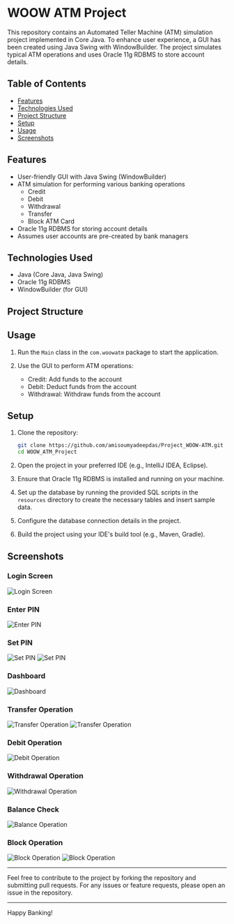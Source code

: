 # WOOW ATM Project

This repository contains an Automated Teller Machine (ATM) simulation project implemented in Core Java. To enhance user experience, a GUI has been created using Java Swing with WindowBuilder. The project simulates typical ATM operations and uses Oracle 11g RDBMS to store account details.

## Table of Contents

- [Features](#features)
- [Technologies Used](#technologies-used)
- [Project Structure](#project-structure)
- [Setup](#setup)
- [Usage](#usage)
- [Screenshots](#screenshots)

## Features

- User-friendly GUI with Java Swing (WindowBuilder)
- ATM simulation for performing various banking operations
  - Credit
  - Debit
  - Withdrawal
  - Transfer
  - Block ATM Card
- Oracle 11g RDBMS for storing account details
- Assumes user accounts are pre-created by bank managers

## Technologies Used

- Java (Core Java, Java Swing)
- Oracle 11g RDBMS
- WindowBuilder (for GUI)

## Project Structure

## Usage

1. Run the `Main` class in the `com.woowatm` package to start the application.

2. Use the GUI to perform ATM operations:
   - Credit: Add funds to the account
   - Debit: Deduct funds from the account
   - Withdrawal: Withdraw funds from the account

## Setup

1. Clone the repository:

    ```bash
    git clone https://github.com/amisoumyadeepdas/Project_WOOW-ATM.git
    cd WOOW_ATM_Project
    ```

2. Open the project in your preferred IDE (e.g., IntelliJ IDEA, Eclipse).

3. Ensure that Oracle 11g RDBMS is installed and running on your machine.

4. Set up the database by running the provided SQL scripts in the `resources` directory to create the necessary tables and insert sample data.

5. Configure the database connection details in the project.

6. Build the project using your IDE's build tool (e.g., Maven, Gradle).

## Screenshots

### Login Screen

![Login Screen](https://github.com/user-attachments/assets/fad043b6-d89d-4559-a273-d5fd7c81ea22)

### Enter PIN

![Enter PIN](https://github.com/user-attachments/assets/6fc057df-5f4d-4a8a-a3c0-75e44c72fc77)

### Set PIN

![Set PIN](https://github.com/user-attachments/assets/6fc057df-5f4d-4a8a-a3c0-75e44c72fc77)
![Set PIN](https://github.com/user-attachments/assets/6fc057df-5f4d-4a8a-a3c0-75e44c72fc77)

### Dashboard

![Dashboard](https://github.com/user-attachments/assets/3328cef9-58d0-4da3-b7d8-ae66381aa2f3)

### Transfer Operation

![Transfer Operation](screenshots/credit_operation.png)
![Transfer Operation](screenshots/credit_operation.png)

### Debit Operation

![Debit Operation](screenshots/debit_operation.png)

### Withdrawal Operation

![Withdrawal Operation](screenshots/withdrawal_operation.png)

### Balance Check

![Balance Operation](screenshots/withdrawal_operation.png)

### Block Operation

![Block Operation](screenshots/withdrawal_operation.png)
![Block Operation](screenshots/withdrawal_operation.png)

---

Feel free to contribute to the project by forking the repository and submitting pull requests. For any issues or feature requests, please open an issue in the repository.

---

Happy Banking!

